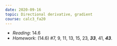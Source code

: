 ```yaml
---
date: 2020-09-16
topic: Directional derivative, gradient
course: calc3_fa20
---
```


- *Reading*: 14.6
- *Homework*: (14.6) #7, 9, 11, 13, 15, 23, ***33***, 41, ***43***.

